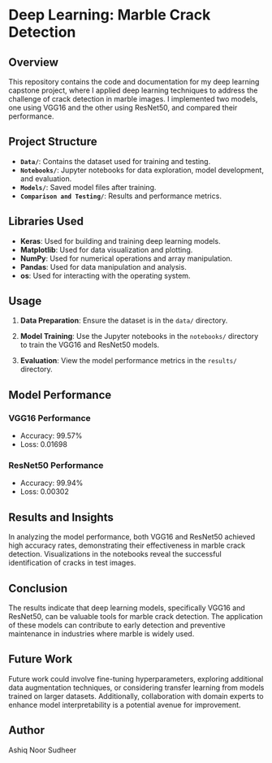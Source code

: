 # Deep Learning: Marble Crack Detection

## Overview

This repository contains the code and documentation for my deep learning capstone project, where I applied deep learning techniques to address the challenge of crack detection in marble images. I implemented two models, one using VGG16 and the other using ResNet50, and compared their performance.

## Project Structure

- **`Data/`**: Contains the dataset used for training and testing.
- **`Notebooks/`**: Jupyter notebooks for data exploration, model development, and evaluation.
- **`Models/`**: Saved model files after training.
- **`Comparison and Testing/`**: Results and performance metrics.

## Libraries Used

- **Keras**: Used for building and training deep learning models.
- **Matplotlib**: Used for data visualization and plotting.
- **NumPy**: Used for numerical operations and array manipulation.
- **Pandas**: Used for data manipulation and analysis.
- **os**: Used for interacting with the operating system.

## Usage

1. **Data Preparation**: Ensure the dataset is in the `data/` directory.

2. **Model Training**: Use the Jupyter notebooks in the `notebooks/` directory to train the VGG16 and ResNet50 models.

3. **Evaluation**: View the model performance metrics in the `results/` directory.

## Model Performance

### VGG16 Performance

- Accuracy: 99.57%
- Loss: 0.01698

### ResNet50 Performance

- Accuracy: 99.94%
- Loss: 0.00302

## Results and Insights

In analyzing the model performance, both VGG16 and ResNet50 achieved high accuracy rates, demonstrating their effectiveness in marble crack detection. Visualizations in the notebooks reveal the successful identification of cracks in test images.

## Conclusion

The results indicate that deep learning models, specifically VGG16 and ResNet50, can be valuable tools for marble crack detection. The application of these models can contribute to early detection and preventive maintenance in industries where marble is widely used.

## Future Work

Future work could involve fine-tuning hyperparameters, exploring additional data augmentation techniques, or considering transfer learning from models trained on larger datasets. Additionally, collaboration with domain experts to enhance model interpretability is a potential avenue for improvement.

## Author
Ashiq Noor Sudheer

